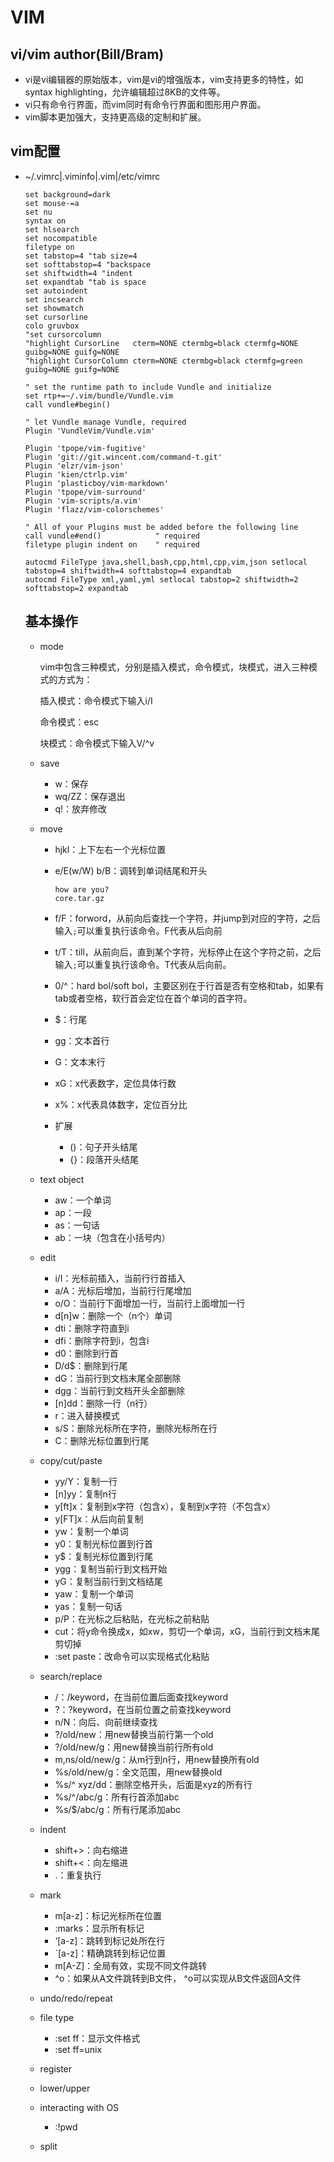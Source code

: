 # VIM

## vi/vim author(Bill/Bram)

* vi是vi编辑器的原始版本，vim是vi的增强版本，vim支持更多的特性，如 syntax highlighting，允许编辑超过8KB的文件等。
*  vi只有命令行界面，而vim同时有命令行界面和图形用户界面。
* vim脚本更加强大，支持更高级的定制和扩展。

## vim配置

* ~/.vimrc|.viminfo|.vim|/etc/vimrc

  ```shell
  set background=dark                                                                                        
  set mouse-=a
  set nu
  syntax on
  set hlsearch
  set nocompatible
  filetype on
  set tabstop=4 "tab size=4
  set softtabstop=4 "backspace
  set shiftwidth=4 "indent
  set expandtab "tab is space
  set autoindent
  set incsearch
  set showmatch
  set cursorline
  colo gruvbox
  "set cursorcolumn
  "highlight CursorLine   cterm=NONE ctermbg=black ctermfg=NONE guibg=NONE guifg=NONE
  "highlight CursorColumn cterm=NONE ctermbg=black ctermfg=green guibg=NONE guifg=NONE
  
  " set the runtime path to include Vundle and initialize
  set rtp+=~/.vim/bundle/Vundle.vim
  call vundle#begin()
  
  " let Vundle manage Vundle, required
  Plugin 'VundleVim/Vundle.vim'
  
  Plugin 'tpope/vim-fugitive'
  Plugin 'git://git.wincent.com/command-t.git'
  Plugin 'elzr/vim-json'
  Plugin 'kien/ctrlp.vim'
  Plugin 'plasticboy/vim-markdown'
  Plugin 'tpope/vim-surround'
  Plugin 'vim-scripts/a.vim'
  Plugin 'flazz/vim-colorschemes'
  
  " All of your Plugins must be added before the following line
  call vundle#end()            " required
  filetype plugin indent on    " required
  
  autocmd FileType java,shell,bash,cpp,html,cpp,vim,json setlocal tabstop=4 shiftwidth=4 softtabstop=4 expandtab
  autocmd FileType xml,yaml,yml setlocal tabstop=2 shiftwidth=2 softtabstop=2 expandtab
  
  ```
  
  ## 基本操作
  
  * mode
  
    vim中包含三种模式，分别是插入模式，命令模式，块模式，进入三种模式的方式为：
  
    插入模式：命令模式下输入i/I
  
    命令模式：esc
  
    块模式：命令模式下输入V/^v
  
  * save
  
    - w：保存
    - wq/ZZ：保存退出
    - q!：放弃修改
  
  * move
  
    * hjkl：上下左右一个光标位置
  
    * e/E(w/W) b/B：调转到单词结尾和开头
  
      ```shell
      how are you?
      core.tar.gz
      ```
  
    * f/F：forword，从前向后查找一个字符，并jump到对应的字符，之后输入`;`可以重复执行该命令。F代表从后向前
  
    * t/T：till，从前向后，直到某个字符，光标停止在这个字符之前，之后输入`;`可以重复执行该命令。T代表从后向前。
  
    * 0/^：hard bol/soft bol，主要区别在于行首是否有空格和tab，如果有tab或者空格，软行首会定位在首个单词的首字符。
  
    * $：行尾
  
    * gg：文本首行
  
    * G：文本末行
  
    * xG：x代表数字，定位具体行数
  
    * x%：x代表具体数字，定位百分比
  
    * 扩展
  
      * ()：句子开头结尾
      * {}：段落开头结尾

  * text object

    * aw：一个单词
    * ap：一段
    * as：一句话
    * ab：一块（包含在小括号内）
  
  * edit
  
    * i/I：光标前插入，当前行行首插入
    * a/A：光标后增加，当前行行尾增加
    * o/O：当前行下面增加一行，当前行上面增加一行
    * d[n]w：删除一个（n个）单词
    * dti：删除字符直到i
    * dfi：删除字符到i，包含i
    * d0：删除到行首
    * D/d$：删除到行尾
    * dG：当前行到文档末尾全部删除
    * dgg：当前行到文档开头全部删除
    * [n]dd：删除一行（n行）
    * r：进入替换模式
    * s/S：删除光标所在字符，删除光标所在行
    * C：删除光标位置到行尾
  
  * copy/cut/paste
  
    * yy/Y：复制一行
    * [n]yy：复制n行
    * y[ft]x：复制到x字符（包含x），复制到x字符（不包含x）
    * y[FT]x：从后向前复制
    * yw：复制一个单词
    * y0：复制光标位置到行首
    * y$：复制光标位置到行尾
    * ygg：复制当前行到文档开始
    * yG：复制当前行到文档结尾
    * yaw：复制一个单词
    * yas：复制一句话
    * p/P：在光标之后粘贴，在光标之前粘贴
    * cut：将y命令换成x，如xw，剪切一个单词，xG，当前行到文档末尾剪切掉
    * :set paste：改命令可以实现格式化粘贴
  
  * search/replace
  
    * /：/keyword，在当前位置后面查找keyword
    * ?：?keyword，在当前位置之前查找keyword
    * n/N：向后、向前继续查找
    * ?/old/new：用new替换当前行第一个old
    * ?/old/new/g：用new替换当前行所有old
    * m,ns/old/new/g：从m行到n行，用new替换所有old
    * %s/old/new/g：全文范围，用new替换old
    * %s/^ xyz/dd：删除空格开头，后面是xyz的所有行
    * %s/^/abc/g：所有行首添加abc
    * %s/$/abc/g：所有行尾添加abc
  
  * indent
  
    * shift+>：向右缩进
    * shift+<：向左缩进
    * .：重复执行
  
  * mark
  
    * m[a-z]：标记光标所在位置
    * :marks：显示所有标记
    * ‘[a-z]：跳转到标记处所在行
    * `[a-z]：精确跳转到标记位置
    * m[A-Z]：全局有效，实现不同文件跳转
    * ^o：如果从A文件跳转到B文件， ^o可以实现从B文件返回A文件
  
  * undo/redo/repeat
  
  * file type
  
    * :set ff：显示文件格式
    * :set ff=unix
  
  * register
  
  * lower/upper
  
  * interacting with OS
  
    * :!pwd
  
  * split
  
    